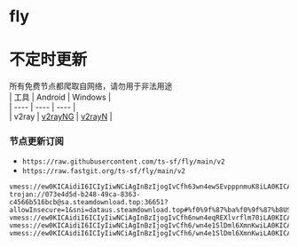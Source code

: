 # fly
# 不定时更新
所有免费节点都爬取自网络，请勿用于非法用途  
|  工具  | Android  | Windows  |  
|  ----  | ----   | ----  |  
| v2ray  | [v2rayNG](https://github.com/2dust/v2rayNG/releases) | [v2rayN](https://github.com/2dust/v2rayN/releases) |  
  
### 节点更新订阅  
- `https://raw.githubusercontent.com/ts-sf/fly/main/v2`  
- `https://raw.fastgit.org/ts-sf/fly/main/v2`  
``` 
vmess://ew0KICAidiI6ICIyIiwNCiAgInBzIjogIvCfh63wn4ewSEvpppnmuK8iLA0KICAiYWRkIjogIjIyMy4xNjcuNDEuMjAyIiwNCiAgInBvcnQiOiAiNjMwNzgiLA0KICAiaWQiOiAiNTUzMjk3ODYtMzc2OS0zZDE1LWE1NTItYmE0MmU0ZDhiYWU2IiwNCiAgImFpZCI6ICIwIiwNCiAgInNjeSI6ICJhdXRvIiwNCiAgIm5ldCI6ICJ3cyIsDQogICJ0eXBlIjogIm5vbmUiLA0KICAiaG9zdCI6ICJoay1iYWxhbmNlci5haXJwb3J0LXYyLmNvbSIsDQogICJwYXRoIjogIi8iLA0KICAidGxzIjogInRscyIsDQogICJzbmkiOiAiIg0KfQ==
trojan://073e4d5d-b248-49ca-8363-c4566b516bcb@sa.steamdownload.top:36651?allowInsecure=1&sni=dataus.steamdownload.top#%f0%9f%87%ba%f0%9f%87%b8US%e7%be%8e%e5%9b%bd
vmess://ew0KICAidiI6ICIyIiwNCiAgInBzIjogIvCfh6nwn4eqREXlvrflm70iLA0KICAiYWRkIjogImNmLWx0LnNoYXJlY2VudHJlLm9ubGluZSIsDQogICJwb3J0IjogIjgwIiwNCiAgImlkIjogIjJkNWQ4YjljLThlYzQtNGEzNy1iNjEwLTc4ZTcxZTEzZWFlZiIsDQogICJhaWQiOiAiMCIsDQogICJzY3kiOiAiYXV0byIsDQogICJuZXQiOiAid3MiLA0KICAidHlwZSI6ICJub25lIiwNCiAgImhvc3QiOiAiZnIuc2hhcmVjZW50cmVwcm8ub3JnIiwNCiAgInBhdGgiOiAiL3NoaXJrZXIiLA0KICAidGxzIjogIiIsDQogICJzbmkiOiAiIg0KfQ==
vmess://ew0KICAidiI6ICIyIiwNCiAgInBzIjogIvCfh6/wn4e1SlDml6XmnKwiLA0KICAiYWRkIjogImNkbi55dW50dWppc3UubWwiLA0KICAicG9ydCI6ICI0NDMiLA0KICAiaWQiOiAiMTExMTFjOTMtMzRiMy00ZmI5LThhOTItYjAyMjRlNzJkYjRlIiwNCiAgImFpZCI6ICI2NCIsDQogICJzY3kiOiAiYXV0byIsDQogICJuZXQiOiAid3MiLA0KICAidHlwZSI6ICJub25lIiwNCiAgImhvc3QiOiAianAwMS5jY3R2dmlwLm1sIiwNCiAgInBhdGgiOiAiL2NjdHYxMy5tM3U4IiwNCiAgInRscyI6ICJ0bHMiLA0KICAic25pIjogImpwMDEuY2N0dnZpcC5tbCINCn0=
vmess://ew0KICAidiI6ICIyIiwNCiAgInBzIjogIvCfh6/wn4e1SlDml6XmnKwiLA0KICAiYWRkIjogInl4LnRpbWVzd2F0aC51ayIsDQogICJwb3J0IjogIjQ0MyIsDQogICJpZCI6ICIxMTExMWM5My0zNGIzLTRmYjktOGE5Mi1iMDIyNGU3MmRiNGUiLA0KICAiYWlkIjogIjY0IiwNCiAgInNjeSI6ICJhdXRvIiwNCiAgIm5ldCI6ICJ3cyIsDQogICJ0eXBlIjogIm5vbmUiLA0KICAiaG9zdCI6ICJqcDAxLmNjdHZ2aXAubWwiLA0KICAicGF0aCI6ICIvY2N0djEzLm0zdTgiLA0KICAidGxzIjogInRscyIsDQogICJzbmkiOiAianAwMS5jY3R2dmlwLm1sIg0KfQ==
```